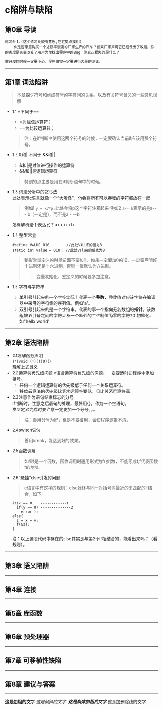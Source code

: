 
# c陷阱与缺陷

## 第0章 导读
    练习0-1.(这个练习比较有意思,它在提点我们)
        你是否愿意购买一个返修率很高的厂家生产的汽车？如果厂家声明它已经做出了改进，你的态度是否会改变？用户为你找出程序中的Bug，你真正损失的是什么？
    
    做开发的时候一定要小心，程序做完一定要进行大量的测试。
***
## 第1章 词法陷阱
>本章探讨符号和组成符号的字符间的关系，以及有关符号含义的一些常见误解
+ 1.1 =不同于==    

    - =为赋值运算符；     
    - ==为比较运算符；
    >注：在if判断中使用这两个符号的时候，一定要确认当前if应该用那个符号。
+ 1.2 &和| 不同于 &&和||    
    - &和|是对位进行操作的运算符    
    - &&和||是逻辑运算符    
    >特别的点主要是用在if判断语句中的时候。
+ 1.3 词法分析中的贪心法    
  此处表示c语言就像一个“大嘴怪”，他会将所有可以吞噬的字符都放在一起
  >例如1 ```y = x/*p;```此处会将p这个字符注释起来
  >例如2 ```a---b```表示的是a-- - b（一定是），而不是a - --b    

  怎样解析这个表达式？a+++++b
+ 1.4 整型常量    
  ```
  #define VALUE 010        //此处VALUE的值为8
  static int value = 010； //此处value的值也为8
  ```
  >整形常量定义的时候前面不要加0。如果一定要加0的话，一定要声明好十进制还是十六进制，否则一律默认为八进制。
  >>变量初始化、宏定义的时候要多加注意。
+ 1.5 字符与字符串    
  - 单引号引起来的一个字符实际上代表一个**整数**，整数值对应该字符在编译器中采用的字符集的序列值。例如'a'。    
  - 双引号引起来的是一个字符串，代表的事一个指向无名数组的**指针**，该数组被双引号之间的字符以及一个额外的二进制值为零的字符'\0'初始化。如"hello world"
***
## 第2章 语法陷阱
+ 2.1理解函数声明    
  ```(*(void (*)())0)()```    
  理解上式含义
+ 2.2运算符优先级问题
  c语言运算符优先级的问题，一定要适时在程序中添加括号。
  + 任何一个逻辑运算符的优先级低于任何一个关系运算符。
  + 移位云算法的优先级比算术运算符要低，但比关系运算符高。
+ 2.3注意作为语句结束标志的分号    
  if判断时，注意之后语句的处理，最好用{}，作为一个空语句。    
  类型定义完成时要注意一定要加一个分号。。。
  >注：善用分号为好，但是不要滥用，会使程序逻辑不清。
+ 2.4switch语句    
  >善用break，能达到好的效果。
+ 2.5函数调用    
  >如果f是一个函数，函数调用时通用形式为f(参数)，不能写成f,f代表函数f的地址。
+ 2.6“悬挂”else引发的问题    
  >c语言中有这样的规则：else始终与同一对括号内最近的未匹配的if结合，如下:    
  ```
  if(x == 0)   ------------1
    if(y == 0) --------------2
      error();
  else{
    z = x + y;
    f(&z);
  }
  ```
  注：以上这段代码中存在的else其实是与第2个if相结合的，能看出来吗？（看规则）。
***
## 第3章 语义陷阱

***
## 第4章 连接

***
## 第5章 库函数

***
## 第6章 预处理器

***
## 第7章 可移植性缺陷

***
## 第8章 建议与答案

***

**这是加粗的文字**
*这是倾斜的文字*`
***这是斜体加粗的文字***
~~这是加删除线的文字~~
